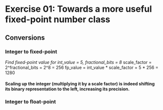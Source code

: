 # Exercise 01: Towards a more useful fixed-point number class

## Conversions
### Integer to fixed-point
*Find fixed-point value for int_value = 5, fractional_bits = 8*
scale_factor = 2^fractional_bits = 2^8 = 256
fp_value = int_value * scale_factor = 5 * 256 = 1280
<h4> Scaling up the integer (multiplying it by a scale factor) is indeed shifting its binary representation to the left, increasing its precision.</h4> 


### Integer to float-point
